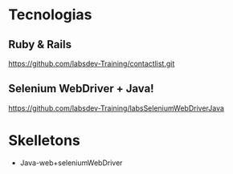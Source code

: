 # Tecnologias


## Ruby & Rails
https://github.com/labsdev-Training/contactlist.git

## Selenium WebDriver + Java!

https://github.com/labsdev-Training/labsSeleniumWebDriverJava


# Skelletons

- Java-web+seleniumWebDriver
